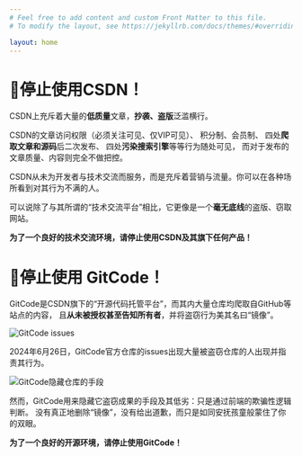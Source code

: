 ```yaml
---
# Feel free to add content and custom Front Matter to this file.
# To modify the layout, see https://jekyllrb.com/docs/themes/#overriding-theme-defaults

layout: home
---
```


# 🚫停止使用CSDN！

CSDN上充斥着大量的**低质量**文章，**抄袭、盗版**泛滥横行。

CSDN的文章访问权限（必须关注可见、仅VIP可见）、
积分制、会员制、
四处**爬取文章和源码**后二次发布、
四处**污染搜索引擎**等等行为随处可见，
而对于发布的文章质量、内容则完全不做把控。

CSDN从未为开发者与技术交流而服务，而是充斥着营销与流量。你可以在各种场所看到对其行为不满的人。

可以说除了与其所谓的“技术交流平台”相比，它更像是一个**毫无底线**的盗版、窃取网站。

**为了一个良好的技术交流环境，请停止使用CSDN及其旗下任何产品！**

# 🚫停止使用 GitCode！

GitCode是CSDN旗下的“开源代码托管平台”，而其内大量仓库均爬取自GitHub等站点的内容，
且**从未被授权甚至告知所有者**，并将盗窃行为美其名曰“镜像”。

![GitCode issues]({{site.url}}/assets/gitcode_issues_1.png)

2024年6月26日，GitCode官方仓库的issues出现大量被盗窃仓库的人出现并指责其行为。

![GitCode隐藏仓库的手段]({{site.url}}/assets/gitcode_404.png)

然而，GitCode用来隐藏它盗窃成果的手段及其低劣：只是通过前端的欺骗性逻辑判断。
没有真正地删除“镜像”，没有给出道歉，而只是如同安抚孩童般蒙住了你的双眼。

**为了一个良好的开源环境，请停止使用GitCode！**
